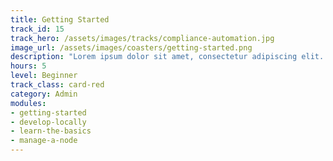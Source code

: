 ```yaml
---
title: Getting Started
track_id: 15
track_hero: /assets/images/tracks/compliance-automation.jpg
image_url: /assets/images/coasters/getting-started.png
description: "Lorem ipsum dolor sit amet, consectetur adipiscing elit. Cras pharetra, erat sed consectetur ultrices, metus diam mollis est, facilisis mollis magna risus eget velit."
hours: 5
level: Beginner
track_class: card-red
category: Admin
modules:
- getting-started
- develop-locally
- learn-the-basics
- manage-a-node
---
```

